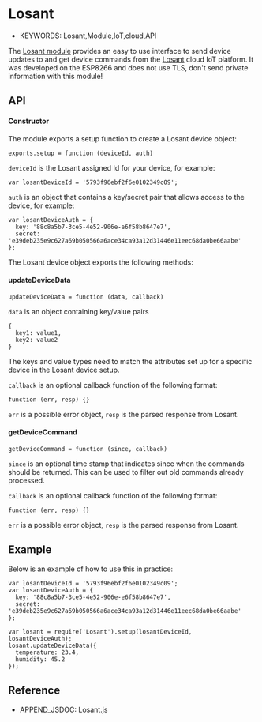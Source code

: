<!--- Copyright (c) 2016 Patrick Van Oosterwijck. See the file LICENSE for copying permission. -->
Losant
======

* KEYWORDS: Losant,Module,IoT,cloud,API

The [Losant module](/modules/Losant.js) provides an easy to use
interface to send device updates to and get device commands from
the [Losant](https://www.losant.com/) cloud IoT platform.
It was developed on the ESP8266 and does not use TLS,
don't send private information with this module!

API
---

#### Constructor

The module exports a setup function to create a Losant device object:

```
exports.setup = function (deviceId, auth)
```

`deviceId` is the Losant assigned Id for your device, for example:
```
var losantDeviceId = '5793f96ebf2f6e0102349c09';
```

`auth` is an object that contains a key/secret pair that allows
access to the device, for example:
```
var losantDeviceAuth = {
  key: '88c8a5b7-3ce5-4e52-906e-e6f58b8647e7',
  secret: 'e39deb235e9c627a69b050566a6ace34ca93a12d31446e11eec68da0be66aabe'
};
```

The Losant device object exports the following methods:

#### updateDeviceData

```
updateDeviceData = function (data, callback)
```

`data` is an object containing key/value pairs
```
{
  key1: value1,
  key2: value2
}
```
The keys and value types need to match the attributes set up for a specific
device in the Losant device setup.
  
`callback` is an optional callback function of the following format:
```
function (err, resp) {}
```
`err` is a possible error object, `resp` is the parsed response from
Losant.

#### getDeviceCommand

```
getDeviceCommand = function (since, callback)
```

`since` is an optional time stamp that indicates since when the commands
should be returned.  This can be used to filter out old commands already
processed.
  
`callback` is an optional callback function of the following format:
```
function (err, resp) {}
```
`err` is a possible error object, `resp` is the parsed response from
Losant.

Example
-------

Below is an example of how to use this in practice:

```
var losantDeviceId = '5793f96ebf2f6e0102349c09';
var losantDeviceAuth = {
  key: '88c8a5b7-3ce5-4e52-906e-e6f58b8647e7',
  secret: 'e39deb235e9c627a69b050566a6ace34ca93a12d31446e11eec68da0be66aabe'
};

var losant = require('Losant').setup(losantDeviceId, losantDeviceAuth);
losant.updateDeviceData({
  temperature: 23.4,
  humidity: 45.2
});
```

Reference
---------

* APPEND_JSDOC: Losant.js
